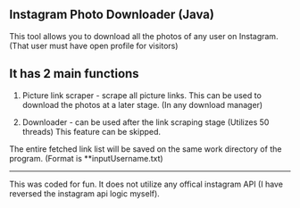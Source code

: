 Instagram Photo Downloader (Java) 
-----------------------------------

This tool allows you to download all the photos of any user on Instagram. (That user must have open profile for visitors)


It has 2 main functions
---

1) Picture link scraper - scrape all picture links. This can be used to download the photos at a later stage. (In any download manager)

2) Downloader - can be used after the link scraping stage (Utilizes 50 threads)
This feature can be skipped.

The entire fetched link list will be saved on the same work directory of the program. (Format is **inputUsername.txt)




---
This was coded for fun. It does not utilize any offical instagram API (I have reversed the instagram api logic myself).
